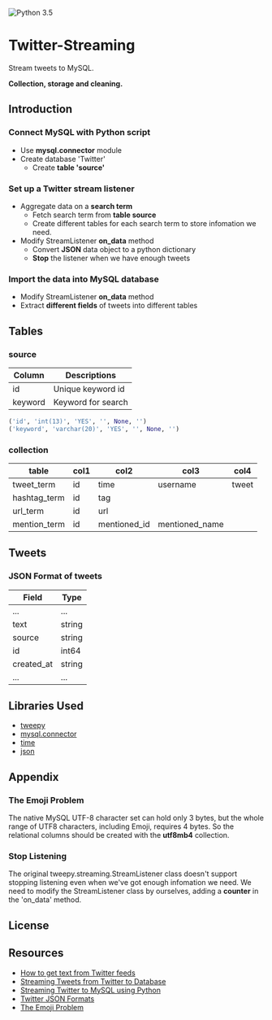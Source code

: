 ![Python 3.5](https://img.shields.io/badge/python-3.5-blue.svg)

# Twitter-Streaming
Stream tweets to MySQL. 

**Collection, storage and cleaning.**

## Introduction
### **Connect MySQL with Python script**
* Use **mysql.connector** module
* Create database 'Twitter'
    * Create **table 'source'**

### **Set up a Twitter stream listener**
* Aggregate data on a **search term**
    * Fetch search term from **table source**
    * Create different tables for each search term to store infomation we need.
* Modify StreamListener **on_data** method
    * Convert **JSON** data object to a python dictionary
    * **Stop** the listener when we have enough tweets

### **Import the data into MySQL database**
* Modify StreamListener **on_data** method
* Extract **different fields** of tweets into different tables

## Tables
### source

| Column | Descriptions |
| -------|--------------|
| id     | Unique keyword id |
| keyword | Keyword for search |

```python
('id', 'int(13)', 'YES', '', None, '')
('keyword', 'varchar(20)', 'YES', '', None, '')
```
### collection 

| table | col1 | col2 | col3 | col4 |
| ----- | ---- | ---- | ---- | ---- |
| tweet_term | id | time | username | tweet |
| hashtag_term | id | tag | | |
| url_term | id | url | | |
| mention_term | id | mentioned_id | mentioned_name |

## Tweets
### JSON Format of tweets

| Field  |     Type     |
| -------|--------------|
| ...    | ... |
| text   | string |
| source | string |
| id     | int64  |
| created_at | string |
| ...    | ... |

## Libraries Used
* [tweepy](http://www.tweepy.org/)
* [mysql.connector](https://dev.mysql.com/downloads/connector/python/)
* [time](https://docs.python.org/3/library/time.html)
* [json](https://docs.python.org/3/library/json.html)

## Appendix
### The Emoji Problem 
The native MySQL UTF-8 character set can hold only 3 bytes, but the whole range of UTF8 characters, including Emoji, requires 4 bytes. So the relational columns should be created with the **utf8mb4** collection.
### Stop Listening
The original tweepy.streaming.StreamListener class doesn't support stopping listening even when we've got enough infomation we need. We need to modify the StreamListener class by ourselves, adding a **counter** in the 'on_data' method.

## License

## Resources
* [How to get text from Twitter feeds](http://www.tulane.edu/~howard/CompCultES/twitter.html)
* [Streaming Tweets from Twitter to Database](https://pythonprogramming.net/mysql-live-database-example-streaming-data/)
* [Streaming Twitter to MySQL using Python](http://miningthedetails.com/blog/python/TwitterStreamsPythonMySQL/)
* [Twitter JSON Formats](https://dev.twitter.com/overview/api/tweets)
* [The Emoji Problem](http://miningthedetails.com/blog/python/TwitterStreamsPythonMySQL/)
